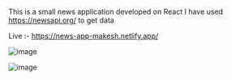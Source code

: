 This is a small news application developed on React
I have used https://newsapi.org/ to get data

Live :- https://news-app-makesh.netlify.app/

![image](https://user-images.githubusercontent.com/65646841/141303530-b9d3cede-3d8f-4070-944c-5683592b2b40.png)

![image](https://user-images.githubusercontent.com/65646841/141303592-f02ed4af-6ac9-4178-be49-c4df95ac43b2.png)

